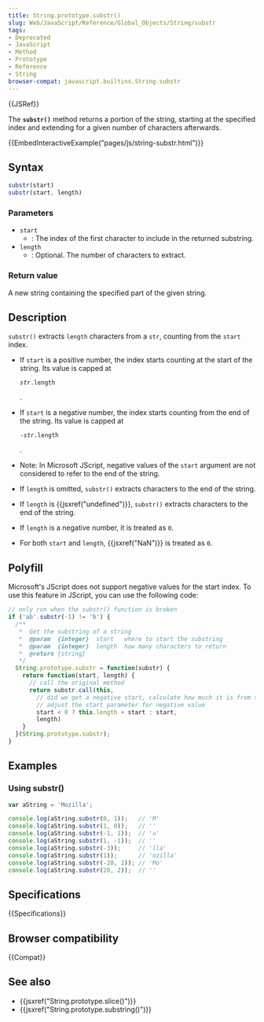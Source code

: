 ```yaml
---
title: String.prototype.substr()
slug: Web/JavaScript/Reference/Global_Objects/String/substr
tags:
- Deprecated
- JavaScript
- Method
- Prototype
- Reference
- String
browser-compat: javascript.builtins.String.substr
---
```

{{JSRef}}

The **`substr()`** method returns a portion of the string, starting at the
specified index and extending for a given number of characters afterwards.

{{EmbedInteractiveExample("pages/js/string-substr.html")}}

## Syntax

```js
substr(start)
substr(start, length)
```

### Parameters

*   `start`
    *   : The index of the first character to include in the returned substring.
*   `length`
    *   : Optional. The number of characters to extract.

### Return value

A new string containing the specified part of the given string.

## Description

`substr()` extracts `length` characters from a `str`, counting from the `start`
index.

*   If `start` is a positive number, the index starts counting at the start of the
    string. Its value is capped at

    <code><var>str</var>.length</code>

    .

*   If `start` is a negative number, the index starts counting from the end of the
    string. Its value is capped at

    <code>-<var>str</var>.length</code>

    .

*   Note: In Microsoft JScript, negative values of the `start` argument are not
    considered to refer to the end of the string.

*   If `length` is omitted, `substr()` extracts characters to the end of the
    string.

*   If `length` is {{jsxref("undefined")}}, `substr()` extracts
    characters to the end of the string.

*   If `length` is a negative number, it is treated as `0`.

*   For both `start` and `length`, {{jsxref("NaN")}} is treated as `0`.

## Polyfill

Microsoft's JScript does not support negative values for the start index. To use
this feature in JScript, you can use the following code:

```js
// only run when the substr() function is broken
if ('ab'.substr(-1) != 'b') {
  /**
   *  Get the substring of a string
   *  @param  {integer}  start   where to start the substring
   *  @param  {integer}  length  how many characters to return
   *  @return {string}
   */
  String.prototype.substr = function(substr) {
    return function(start, length) {
      // call the original method
      return substr.call(this,
      	// did we get a negative start, calculate how much it is from the beginning of the string
        // adjust the start parameter for negative value
        start < 0 ? this.length + start : start,
        length)
    }
  }(String.prototype.substr);
}
```

## Examples

### Using substr()

```js
var aString = 'Mozilla';

console.log(aString.substr(0, 1));   // 'M'
console.log(aString.substr(1, 0));   // ''
console.log(aString.substr(-1, 1));  // 'a'
console.log(aString.substr(1, -1));  // ''
console.log(aString.substr(-3));     // 'lla'
console.log(aString.substr(1));      // 'ozilla'
console.log(aString.substr(-20, 2)); // 'Mo'
console.log(aString.substr(20, 2));  // ''
```

## Specifications

{{Specifications}}

## Browser compatibility

{{Compat}}

## See also

*   {{jsxref("String.prototype.slice()")}}
*   {{jsxref("String.prototype.substring()")}}
